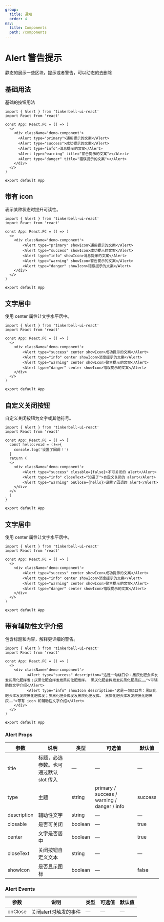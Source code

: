 ```yaml
---
group:
  title: 通知
  order: 4
nav:
  title: Components
  path: /components
---
```


# Alert 警告提示

静态的展示一些区块，提示或者警告，可以动态的去删除

## 基础用法

基础的按钮用法

```tsx
import { Alert } from 'tinkerbell-ui-react'
import React from 'react'

const App: React.FC = () => (
  <>  
    <div className='demo-component'>
      <Alert type="primary">通用提示的文案</Alert>
      <Alert type="success">成功提示的文案</Alert>
      <Alert type="info">消息提示的文案</Alert>
      <Alert type="warning" title="警告提示的文案"></Alert>
      <Alert type="danger" title="错误提示的文案"></Alert>
    </div>
  </>
)

export default App
```

## 带有 icon

表示某种状态时提升可读性。

```tsx
import { Alert } from 'tinkerbell-ui-react'
import React from 'react'

const App: React.FC = () => (
  <>  
    <div className='demo-component'>
        <Alert type="primary" showIcon>通用提示的文案</Alert>
        <Alert type="success" showIcon>成功提示的文案</Alert>
        <Alert type="info" showIcon>消息提示的文案</Alert>
        <Alert type="warning" showIcon>警告提示的文案</Alert>
        <Alert type="danger" showIcon>错误提示的文案</Alert>
    </div>
  </>
)

export default App
```

## 文字居中

使用 center 属性让文字水平居中。

```tsx
import { Alert } from 'tinkerbell-ui-react'
import React from 'react'

const App: React.FC = () => (
  <>  
    <div className='demo-component'>
        <Alert type="success" center showIcon>成功提示的文案</Alert>
        <Alert type="info" center showIcon>消息提示的文案</Alert>
        <Alert type="warning" center showIcon>警告提示的文案</Alert>
        <Alert type="danger" center showIcon>错误提示的文案</Alert>
    </div>
  </>
)

export default App
```

## 自定义关闭按钮

自定义关闭按钮为文字或其他符号。

```tsx
import { Alert } from 'tinkerbell-ui-react'
import React from 'react'

const App: React.FC = () => {
  const hello:void = ()=>{
    console.log('设置了回调！')
  }
  return (
  <>  
    <div className='demo-component'>
        <Alert type="success" closable={false}>不可关闭的 alert</Alert>
        <Alert type="info" closeText="知道了">自定义关闭的 alert</Alert>
        <Alert type="warning" onClose={hello}>设置了回调的 alert</Alert>
    </div>
  </>
  )
}

export default App
```

## 文字居中

使用 center 属性让文字水平居中。

```tsx
import { Alert } from 'tinkerbell-ui-react'
import React from 'react'

const App: React.FC = () => (
  <>  
    <div className='demo-component'>
        <Alert type="success" center showIcon>成功提示的文案</Alert>
        <Alert type="info" center showIcon>消息提示的文案</Alert>
        <Alert type="warning" center showIcon>警告提示的文案</Alert>
        <Alert type="danger" center showIcon>错误提示的文案</Alert>
    </div>
  </>
)

export default App
```

## 带有辅助性文字介绍

包含标题和内容，解释更详细的警告。

```tsx
import { Alert } from 'tinkerbell-ui-react'
import React from 'react'

const App: React.FC = () => (
  <>  
    <div className='demo-component'>
          <Alert type="success" description="这是一句绕口令：黑灰化肥会挥发发灰黑化肥挥发；灰黑化肥会挥发发黑灰化肥发挥。 黑灰化肥会挥发发灰黑化肥黑灰……">带辅助性文字介绍</Alert>
          <Alert type="info" showIcon description="这是一句绕口令：黑灰化肥会挥发发灰黑化肥挥发；灰黑化肥会挥发发黑灰化肥发挥。 黑灰化肥会挥发发灰黑化肥黑灰……">带有 icon 和辅助性文字介绍</Alert>
    </div>
  </>
)

export default App
```

### Alert Props

| 参数 | 说明 | 类型 | 可选值 | 默认值 |
| --- | --- | --- | --- | --- |
| title | 标题，必选参数。也可通过默认 slot 传入 | — | — | — |
| type | 主题 | string | primary / success / warning / danger / info  | success |
| description | 辅助性文字 | string | — | — |
| closable | 是否可关闭 | boolean | — | true |
| center | 文字是否居中 | boolean | — | true |
| closeText | 关闭按钮自定义文本 | 	string | — | — |
| showIcon | 是否显示图标 | boolean | — | false |

### Alert Events

| 参数 | 说明 | 类型 | 可选值 | 默认值 |
| --- | --- | --- | --- | --- |
| onClose | 关闭alert时触发的事件 | — | — | — |

